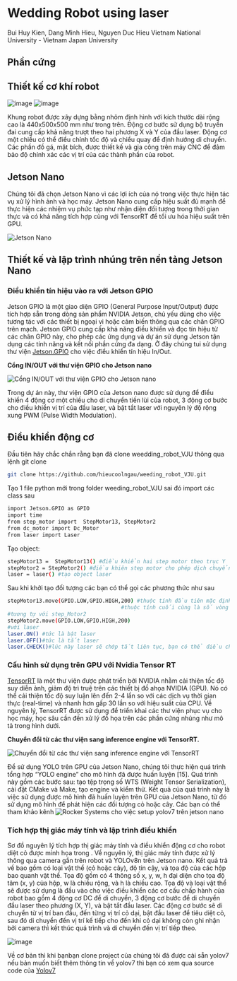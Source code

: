 

# Wedding Robot using laser
Bui Huy Kien, Dang Minh Hieu, Nguyen Duc Hieu
Vietnam National University - Vietnam Japan University

## Phần cứng
## Thiết kế cơ khí robot
![image](https://github.com/hieucoolngau/weeding_robot_VJU/assets/116575807/b06b9b51-81ca-4d7b-93e1-a3907dbaaed6)
![image](https://github.com/hieucoolngau/weeding_robot_VJU/assets/116575807/387167cd-3ce1-4838-8fcb-3947122b7848)

Khung robot được xây dựng bằng nhôm định hình với kích thước dài rộng cao là 440x500x500 mm như trong trên. Động cơ bước sử dụng bộ truyền đai cung cấp khả năng trượt theo hai phương X và Y của đầu laser. Động cơ một chiều có thể điều chỉnh tốc độ và chiều quay để định hướng di chuyển. Các phần đồ gá, mặt bích, được thiết kế và gia công trên máy CNC để đảm bảo độ chính xác các vị trí của các thành phần của robot. 

## Jetson Nano 
Chúng tôi đã chọn Jetson Nano vì các lợi ích của nó trong việc thực hiện tác vụ xử lý hình ảnh và học máy. Jetson Nano cung cấp hiệu suất đủ mạnh để thực hiện các nhiệm vụ phức tạp như nhận diện đối tượng trong thời gian thực và có khả năng tích hợp cùng với TensorRT để tối ưu hóa hiệu suất trên GPU.

![Jetson Nano](https://github.com/hieucoolngau/weeding_robot_VJU/assets/116575807/cb74fe7e-9f46-47e6-b75f-34ba33065e3e)

## Thiết kế và lập trình nhúng trên nền tảng Jetson Nano
### Điều khiển tín hiệu vào ra với Jetson GPIO
Jetson GPIO là một giao diện GPIO (General Purpose Input/Output) được tích hợp sẵn trong dòng sản phẩm NVIDIA Jetson, chủ yếu dùng cho việc tương tác với các thiết bị ngoại vi hoặc cảm biến thông qua các chân GPIO trên mạch. Jetson GPIO cung cấp khả năng điều khiển và đọc tín hiệu từ các chân GPIO này, cho phép các ứng dụng và dự án sử dụng Jetson tận dụng các tính năng và kết nối phần cứng đa dạng.
Ở đây chúng tui sử dụng thư viện [Jetson.GPIO](https://github.com/NVIDIA/jetson-gpio) cho việc điều khiển tín hiệu In/Out. 

**Cổng IN/OUT với thư viện GPIO cho Jetson nano**

![Cổng IN/OUT với thư viện GPIO cho Jetson nano](https://github.com/hieucoolngau/weeding_robot_VJU/assets/116575807/0c86d889-10a6-411b-939b-e5e7563db116)

Trong dự án này, thư viện GPIO của Jetson nano được sử dụng để điều khiển 4 động cơ một chiều cho di chuyển tiến lùi của robot, 3 động cơ bước cho điều khiển vị trí của đầu laser, và bật tắt laser với nguyên lý độ rộng xung PWM (Pulse Width Modulation).

## Điều khiển động cơ
Đầu tiên hãy chắc chắn rằng bạn đã clone weedding_robot_VJU thông qua lệnh git clone
```bash
git clone https://github.com/hieucoolngau/weeding_robot_VJU.git
```
Tạo 1 file python mới trong folder weeding_robot_VJU sai đó import các class sau
```bash
import Jetson.GPIO as GPIO
import time
from step_motor import  StepMotor13, StepMotor2
from dc_motor import Dc_Motor
from laser import Laser
```
Tạo object:
```bash
stepMotor13 =  StepMotor13() #điều khiển hai step motor theo trục Y
stepMotor2 = StepMotor2() #điều khiên step motor cho phép dịch chuyển laser đến vị trí chọn
laser = laser() #tạo object laser
```
Sau khi khởi tạo đối tượng các bạn có thể gọi các phương thức như sau
```bash
stepMotor13.move(GPIO.LOW,GPIO.HIGH,200) #thuộc tính đầu tiên mặc định là LOW, thuộc tính thứ là HIGH đại diện cho direction bạn có thể đổi chiều quay bằng cách chuyển HIGH thành LOW,
                                    #thuộc tính cuối cùng là số vòng lặp,vòng lặp càng lớn thì step motor quay cảng lâu
#tương tự với step_Motor2
stepMotor2.move(GPIO.LOW,GPIO.HIGH,200)
#với laser
laser.ON() #tức là bật laser
laser.OFF()#tức là tắt laser
laser.CHECK()#lúc này laser sẽ chớp tắt liên tục, bạn có thể điều chỉnh thời gian chớp tắt của laser
```


### Cấu hình sử dụng trên GPU với Nvidia Tensor RT
[TensorRT](https://developer.nvidia.com/tensorrt) là một thư viện được phát triển bởi NVIDIA nhằm cải thiện tốc độ suy diễn ảnh, giảm độ trì truệ trên các thiết bị đồ ahọa NVIDIA (GPU). Nó có thể cải thiện tốc độ suy luận lên đến 2-4 lần so với các dịch vụ thời gian thực (real-time) và nhanh hơn gấp 30 lần so với hiệu suất của CPU. Về nguyên lý, TensorRT được sử dụng để triển khai các thư viện phục vụ cho học máy, học sâu cần đến xử lý đồ họa trên các phần cứng nhúng như mô tả trong hình dưới.

**Chuyển đổi từ các thư viện sang inference engine với TensorRT.**

![Chuyển đổi từ các thư viện sang inference engine với TensorRT](https://github.com/hieucoolngau/weeding_robot_VJU/assets/116575807/01c0779b-11cd-4fec-860a-ee61b4c7fde4)


Để sử dụng YOLO trên GPU của Jetson Nano, chúng tôi thực hiện quá trình tổng hợp “YOLO engine” cho mô hình đã được huấn luyện [15]. Quá trình này gồm các bước sau: tạo tệp trọng số WTS (Weight Tensor Serialization), cài đặt CMake và Make, tạo engine và kiểm thử. Kết quả của quá trình này là việc sử dụng được mô hình đã huấn luyện trên GPU của Jetson Nano, từ đó sử dụng mô hình để phát hiện các đối tượng cỏ hoặc cây.
Các bạn có thể tham khảo kênh ![Rocker Systems](https://www.youtube.com/watch?v=n9BSrfqpVFA&t=177s) cho việc setup yolov7 trên jetson nano

### Tích hợp thị giác máy tính và lập trình điều khiển 
Sơ đồ nguyên lý tích hợp thị giác máy tính và điều khiển động cơ cho robot diệt cỏ được minh họa trong . Về nguyên lý, thị giác máy tính được xử lý thông qua camera gắn trên robot và YOLOv8n trên Jetson nano. Kết quả trả về bao gồm có loại vật thể (cỏ hoặc cây), độ tin cậy, và tọa độ của các hộp bao quanh vật thể. Tọa độ gồm có 4 thông số x, y, w, h đại diện cho tọa độ tâm (x, y) của hộp, w là chiều rộng, và h là chiều cao. Tọa độ và loại vật thể sẽ được sử dụng là đầu vào cho việc điều khiển các cơ cấu chấp hành của robot bao gồm 4 động cơ DC để di chuyển, 3 động cơ bước để di chuyển đầu laser theo phương (X, Y), và bật tắt đầu laser. Các động cơ bước sẽ di chuyển từ vị trí ban đầu, đến từng vị trí cỏ dại, bật đầu laser để tiêu diệt cỏ, sau đó di chuyển đến vị trí kế tiếp cho đến khi cỏ dại không còn ghi nhận bởi camera thì kết thúc quá trình và di chuyển đến vị trí tiếp theo. 

![image](https://github.com/hieucoolngau/weeding_robot_VJU/assets/116575807/238d0fab-9a68-4921-8264-57596c65db17)

Về cơ bản thì khi bạnbạn clone project của chúng tôi đã được cài sẵn yolov7 nếu bản muốn biết thêm thông tin về yolov7 thì bạn có xem qua 
source code của [Yolov7](https://github.com/WongKinYiu/yolov7)
